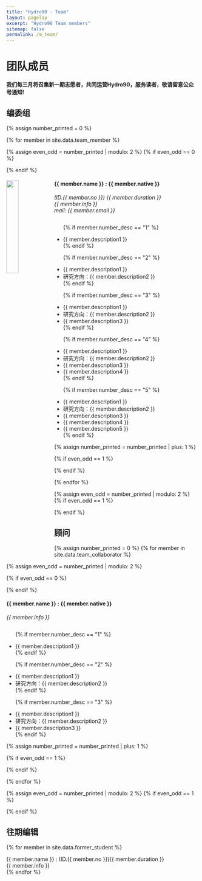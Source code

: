 ```yaml
---
title: "Hydro90 - Team"
layout: pagelay
excerpt: "Hydro90 Team members"
sitemap: false
permalink: /m_team/
---
```


# 团队成员

 **我们每三月将召集新一期志愿者，共同运营Hydro90，服务读者，敬请留意公众号通知!**

## 编委组


{% assign number_printed = 0 %}

{% for member in site.data.team_member %}

{% assign even_odd = number_printed | modulo: 2 %}
{% if even_odd == 0 %}
<div class="row">
{% endif %}

<div class="col-sm-6 clearfix">
  <img src="{{ site.url }}{{ site.baseurl }}/images/teampic/{{ member.photo }}" class="img-responsive" width="25%" style="float: left" />
  <h4>{{ member.name }} : {{ member.native }} </h4>
  <i>(ID.{{ member.no }}) {{ member.duration }} <br> {{ member.info }} <br>mail: {{ member.email }} </i>

<ul style="overflow: hidden">

  {% if member.number_desc == "1" %}
  <li> {{ member.description1 }} </li>
  {% endif %}

  {% if member.number_desc == "2" %}
  <li> {{ member.description1 }} </li>
  <li> 研究方向：{{ member.description2 }} </li>
  {% endif %}

  {% if member.number_desc == "3" %}
  <li> {{ member.description1 }} </li>
  <li> 研究方向：{{ member.description2 }} </li>
  <li> {{ member.description3 }} </li>
  {% endif %}

  {% if member.number_desc == "4" %}
  <li> {{ member.description1 }} </li>
  <li> 研究方向：{{ member.description2 }} </li>
  <li> {{ member.description3 }} </li>
  <li> {{ member.description4 }} </li>
  {% endif %}

  {% if member.number_desc == "5" %}
  <li> {{ member.description1 }} </li>
  <li> 研究方向：{{ member.description2 }} </li>
  <li> {{ member.description3 }} </li>
  <li> {{ member.description4 }} </li>
  <li> {{ member.description5 }} </li>
  {% endif %}

  </ul>
</div>

{% assign number_printed = number_printed | plus: 1 %}

{% if even_odd == 1 %}
</div>
{% endif %}

{% endfor %}

{% assign even_odd = number_printed | modulo: 2 %}
{% if even_odd == 1 %}
</div>
{% endif %}


## 顾问

{% assign number_printed = 0 %}
{% for member in site.data.team_collaborator %}

{% assign even_odd = number_printed | modulo: 2 %}

{% if even_odd == 0 %}
<div class="row">
{% endif %}

<div class="col-sm-6 clearfix">
  <h4>{{ member.name }} : {{ member.native }}</h4>
  <i> {{ member.info }}</i>
  <ul style="overflow: hidden">

  {% if member.number_desc == "1" %}
  <li> {{ member.description1 }} </li>
  {% endif %}

  {% if member.number_desc == "2" %}
  <li> {{ member.description1 }} </li>
  <li> 研究方向：{{ member.description2 }} </li>
  {% endif %}

  {% if member.number_desc == "3" %}
  <li> {{ member.description1 }} </li>
  <li> 研究方向：{{ member.description2 }} </li>
  <li> {{ member.description3 }} </li>
  {% endif %}

  </ul>
</div>

{% assign number_printed = number_printed | plus: 1 %}

{% if even_odd == 1 %}
</div>
{% endif %}

{% endfor %}

{% assign even_odd = number_printed | modulo: 2 %}
{% if even_odd == 1 %}
</div>
{% endif %}

## 往期编辑
<div class="row">

{% for member in site.data.former_student %}
<div class="col-sm-4 clearfix">
{{ member.name }} : (ID.{{ member.no }}){{ member.duration }} <br/> {{ member.info }}
</div>
{% endfor %}

</div>

